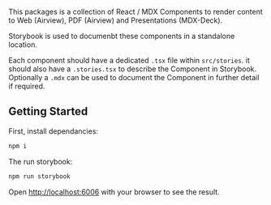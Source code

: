 This packages is a collection of React / MDX Components to render content to Web (Airview), PDF (Airview) and Presentations (MDX-Deck).

Storybook is used to documenbt these components in a standalone location.

Each component should have a dedicated `.tsx` file within `src/stories`. it should also have a `.stories.tsx` to describe the Component in Storybook. Optionally a `.mdx` can be used to document the Component in further detail if required.




## Getting Started

First, install dependancies:

```bash
npm i
```

The run storybook:

```bash
npm run storybook
```

Open [http://localhost:6006](http://localhost:6006) with your browser to see the result.

